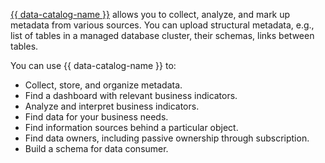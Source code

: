 [{{ data-catalog-name }}](../../metadata-hub/concepts/data-catalog.md) allows you to collect, analyze, and mark up metadata from various sources. You can upload structural metadata, e.g., list of tables in a managed database cluster, their schemas, links between tables.

You can use {{ data-catalog-name }} to:

* Collect, store, and organize metadata.
* Find a dashboard with relevant business indicators.
* Analyze and interpret business indicators.
* Find data for your business needs.
* Find information sources behind a particular object.
* Find data owners, including passive ownership through subscription.
* Build a schema for data consumer.

